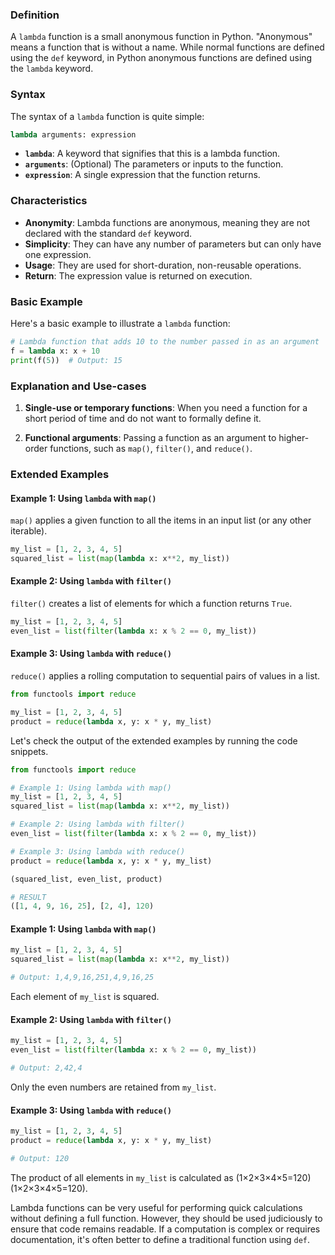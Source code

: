 
### Definition

A `lambda` function is a small anonymous function in Python. "Anonymous" means a function that is without a name. While normal functions are defined using the `def` keyword, in Python anonymous functions are defined using the `lambda` keyword.

### Syntax

The syntax of a `lambda` function is quite simple:

```python
lambda arguments: expression
```

- **`lambda`**: A keyword that signifies that this is a lambda function.
- **`arguments`**: (Optional) The parameters or inputs to the function.
- **`expression`**: A single expression that the function returns.

### Characteristics

- **Anonymity**: Lambda functions are anonymous, meaning they are not declared with the standard `def` keyword.
- **Simplicity**: They can have any number of parameters but can only have one expression.
- **Usage**: They are used for short-duration, non-reusable operations.
- **Return**: The expression value is returned on execution.

### Basic Example

Here's a basic example to illustrate a `lambda` function:

```python
# Lambda function that adds 10 to the number passed in as an argument
f = lambda x: x + 10
print(f(5))  # Output: 15
```

### Explanation and Use-cases

1. **Single-use or temporary functions**: When you need a function for a short period of time and do not want to formally define it.
    
2. **Functional arguments**: Passing a function as an argument to higher-order functions, such as `map()`, `filter()`, and `reduce()`.
    
### Extended Examples

#### Example 1: Using `lambda` with `map()`

`map()` applies a given function to all the items in an input list (or any other iterable).

```python
my_list = [1, 2, 3, 4, 5]
squared_list = list(map(lambda x: x**2, my_list))
```

#### Example 2: Using `lambda` with `filter()`

`filter()` creates a list of elements for which a function returns `True`.

```python
my_list = [1, 2, 3, 4, 5]
even_list = list(filter(lambda x: x % 2 == 0, my_list))
```

#### Example 3: Using `lambda` with `reduce()`

`reduce()` applies a rolling computation to sequential pairs of values in a list.

```python
from functools import reduce

my_list = [1, 2, 3, 4, 5]
product = reduce(lambda x, y: x * y, my_list)
```

Let's check the output of the extended examples by running the code snippets.

```python
from functools import reduce

# Example 1: Using lambda with map()
my_list = [1, 2, 3, 4, 5]
squared_list = list(map(lambda x: x**2, my_list))

# Example 2: Using lambda with filter()
even_list = list(filter(lambda x: x % 2 == 0, my_list))

# Example 3: Using lambda with reduce()
product = reduce(lambda x, y: x * y, my_list)

(squared_list, even_list, product)

# RESULT
([1, 4, 9, 16, 25], [2, 4], 120)
```

#### Example 1: Using `lambda` with `map()`

```python
my_list = [1, 2, 3, 4, 5]
squared_list = list(map(lambda x: x**2, my_list))

# Output: 1,4,9,16,251,4,9,16,25
```


Each element of `my_list` is squared.

#### Example 2: Using `lambda` with `filter()`

```python
my_list = [1, 2, 3, 4, 5]
even_list = list(filter(lambda x: x % 2 == 0, my_list))

# Output: 2,42,4
```

Only the even numbers are retained from `my_list`.

#### Example 3: Using `lambda` with `reduce()`

```python
my_list = [1, 2, 3, 4, 5]
product = reduce(lambda x, y: x * y, my_list)

# Output: 120
```

The product of all elements in `my_list` is calculated as (1×2×3×4×5=120)(1×2×3×4×5=120).

Lambda functions can be very useful for performing quick calculations without defining a full function. However, they should be used judiciously to ensure that code remains readable. If a computation is complex or requires documentation, it's often better to define a traditional function using `def`.